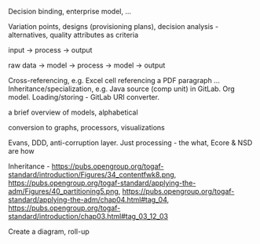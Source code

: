 Decision binding, enterprise model, ...

Variation points, designs (provisioning plans), decision analysis - alternatives, quality attributes as criteria


input -> process -> output

raw data -> model -> process -> model -> output

Cross-referencing, e.g. Excel cell referencing  a PDF paragraph ...
Inheritance/specialization, e.g. Java source (comp unit) in GitLab. Org model.
Loading/storing - GitLab URI converter.

a brief overview of models, alphabetical

conversion to graphs, processors, visualizations

Evans, DDD, anti-corruption layer. Just processing - the what, Ecore & NSD are how



Inheritance - https://pubs.opengroup.org/togaf-standard/introduction/Figures/34_contentfwk8.png, https://pubs.opengroup.org/togaf-standard/applying-the-adm/Figures/40_partitioning5.png, 
https://pubs.opengroup.org/togaf-standard/applying-the-adm/chap04.html#tag_04,
https://pubs.opengroup.org/togaf-standard/introduction/chap03.html#tag_03_12_03

Create a diagram, roll-up